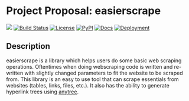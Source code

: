 # Project Proposal: easierscrape

[![](https://img.shields.io/badge/easierscrape-repo-blue)](https://github.com/dag2226/easierscrape)
[![Build Status](https://github.com/dag2226/easierscrape/workflows/Build%20Status/badge.svg?branch=main)](https://github.com/dag2226/easierscrape/actions?query=workflow%3A%22Build+Status%22)
[![License](https://img.shields.io/badge/License-Apache%202.0-green.svg)](https://opensource.org/licenses/Apache-2.0)
[![PyPI](https://img.shields.io/pypi/v/easierscrape)](https://pypi.org/project/easierscrape/)
[![Docs](https://img.shields.io/readthedocs/easierscrape.svg?label=Read&nbsp;the&nbsp;Docs)](https://easierscrape.readthedocs.io)
[![Deployment](https://img.shields.io/github/deployments/dag2226/easierscrape/github-pages?label=GitHub&nbsp;Pages)](https://dag2226.github.io/easierscrape)

## Description

easierscrape is a library which helps users do some basic web scraping operations. Oftentimes when doing webscraping code is written and re-written with slightly changed parameters to fit the website to be scraped from. This library is an easy to use tool that can scrape essentials from websites (tables, links, files, etc.). It also has the ability to generate hyperlink trees using [anytree](https://github.com/c0fec0de/anytree).
